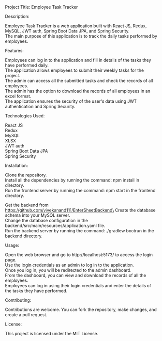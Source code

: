 Project Title: Employee Task Tracker

Description:

Employee Task Tracker is a web application built with React JS, Redux, MySQL, JWT auth, Spring Boot Data JPA, and Spring Security.\
The main purpose of this application is to track the daily tasks performed by employees.

Features:

Employees can log in to the application and fill in details of the tasks they have performed daily.\
The application allows employees to submit their weekly tasks for the project.\
The admin can access all the submitted tasks and check the records of all employees.\
The admin has the option to download the records of all employees in an excel format.\
The application ensures the security of the user's data using JWT authentication and Spring Security.

Technologies Used:

React JS\
Redux\
MySQL\
XLSX\
JWT auth\
Spring Boot Data JPA\
Spring Security

Installation:

Clone the repository.\
Install all the dependencies by running the command: npm install in directory.\
Run the frontend server by running the command: npm start in the frontend directory.

Get the backend from https://github.com/vivekanand111/EnterSheetBackend\
Create the database schema into your MySQL server.\
Change the database configuration in the backend/src/main/resources/application.yaml file.\
Run the backend server by running the command: ./gradlew bootrun in the backend directory.

Usage:

Open the web browser and go to http://localhost:5173/ to access the login page.\
Use the login credentials as an admin to log in to the application.\
Once you log in, you will be redirected to the admin dashboard.\
From the dashboard, you can view and download the records of all the employees.\
Employees can log in using their login credentials and enter the details of the tasks they have performed.

Contributing:

Contributions are welcome. You can fork the repository, make changes, and create a pull request.

License:

This project is licensed under the MIT License.